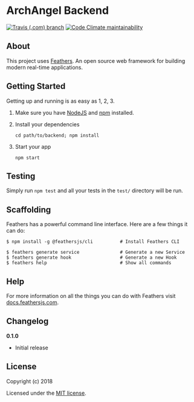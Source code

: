 # ArchAngel Backend

[![Travis (.com) branch](https://img.shields.io/travis/com/JeremiahPinto/ArchAngel-backend.svg?style=for-the-badge)](https://travis-ci.com/JeremiahPinto/ArchAngel-backend)
[![Code Climate maintainability](https://img.shields.io/codeclimate/maintainability/:userRepo.svg?style=for-the-badge)](https://codeclimate.com/github/JeremiahPinto/ArchAngel-backend/maintainability)

## About

This project uses [Feathers](http://feathersjs.com). An open source web framework for building modern real-time applications.

## Getting Started

Getting up and running is as easy as 1, 2, 3.

1. Make sure you have [NodeJS](https://nodejs.org/) and [npm](https://www.npmjs.com/) installed.
2. Install your dependencies

    ```
    cd path/to/backend; npm install
    ```

3. Start your app

    ```
    npm start
    ```

## Testing

Simply run `npm test` and all your tests in the `test/` directory will be run.

## Scaffolding

Feathers has a powerful command line interface. Here are a few things it can do:

```
$ npm install -g @feathersjs/cli          # Install Feathers CLI

$ feathers generate service               # Generate a new Service
$ feathers generate hook                  # Generate a new Hook
$ feathers help                           # Show all commands
```

## Help

For more information on all the things you can do with Feathers visit [docs.feathersjs.com](http://docs.feathersjs.com).

## Changelog

__0.1.0__

- Initial release

## License

Copyright (c) 2018

Licensed under the [MIT license](LICENSE).
